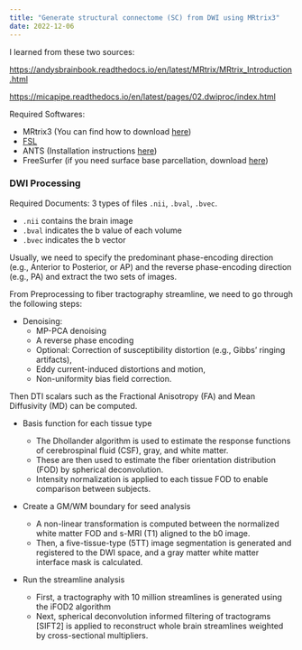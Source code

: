 ```yaml
---
title: "Generate structural connectome (SC) from DWI using MRtrix3"
date: 2022-12-06
---
```



I learned from these two sources:

https://andysbrainbook.readthedocs.io/en/latest/MRtrix/MRtrix_Introduction.html 

https://micapipe.readthedocs.io/en/latest/pages/02.dwiproc/index.html


Required Softwares:

* MRtrix3 (You can find how to download [here](https://andysbrainbook.readthedocs.io/en/latest/MRtrix/MRtrix_Course/MRtrix_01_Download_Install.html))
* [FSL](https://fsl.fmrib.ox.ac.uk/fsl/fslwiki) 
* ANTS (Installation instructions [here](https://github.com/ANTsX/ANTs/wiki/Compiling-ANTs-on-Linux-and-Mac-OS))
* FreeSurfer (if you need surface base parcellation, download [here](https://surfer.nmr.mgh.harvard.edu/fswiki/DownloadAndInstall))


### DWI Processing

Required Documents: 3 types of files `.nii`, `.bval`, `.bvec`.

* `.nii` contains the brain image
* `.bval` indicates the b value of each volume
* `.bvec` indicates the b vector

Usually, we need to specify the predominant phase-encoding direction (e.g., Anterior to Posterior, or AP) and the reverse phase-encoding direction (e.g., PA) and extract the two sets of images. 

From Preprocessing to fiber tractography streamline, we need to go through the following steps:
* Denoising:
  * MP-PCA denoising
  * A reverse phase encoding
  * Optional: Correction of susceptibility distortion (e.g., Gibbs’ ringing artifacts),
  * Eddy current-induced distortions and motion,
  * Non-uniformity bias field correction.

Then DTI scalars such as the Fractional Anisotropy (FA) and Mean Diffusivity (MD) can be computed. 

* Basis function for each tissue type
  * The Dhollander algorithm is used to estimate the response functions of cerebrospinal fluid (CSF), gray, and white matter.
  * These are then used to estimate the fiber orientation distribution (FOD) by spherical deconvolution.
  * Intensity normalization is applied to each tissue FOD to enable comparison between subjects.

* Create a GM/WM boundary for seed analysis
  * A non-linear transformation is computed between the normalized white matter FOD and s-MRI (T1) aligned to the b0 image.
  * Then, a five-tissue-type (5TT) image segmentation is generated and registered to the DWI space, and a gray matter white matter interface mask is calculated. 

* Run the streamline analysis
  * First, a tractography with 10 million streamlines is generated using the iFOD2 algorithm
  * Next, spherical deconvolution informed filtering of tractograms [SIFT2] is applied to reconstruct whole brain streamlines weighted by cross-sectional multipliers. 











